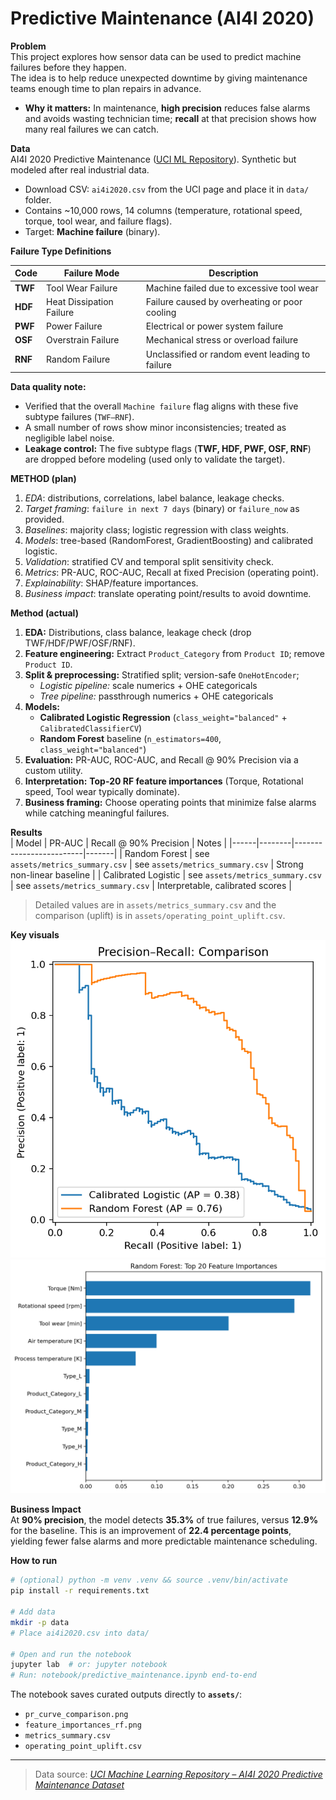 # Predictive Maintenance (AI4I 2020)

**Problem**  
This project explores how sensor data can be used to predict machine failures before they happen.  
The idea is to help reduce unexpected downtime by giving maintenance teams enough time to plan repairs in advance.
- **Why it matters:** In maintenance, **high precision** reduces false alarms and avoids wasting technician time; **recall** at that precision shows how many real failures we can catch.

**Data**  
AI4I 2020 Predictive Maintenance ([UCI ML Repository](https://archive.ics.uci.edu/ml/datasets/AI4I+2020+Predictive+Maintenance+Dataset)). Synthetic but modeled after real industrial data.
- Download CSV: `ai4i2020.csv` from the UCI page and place it in `data/` folder.
- Contains ~10,000 rows, 14 columns (temperature, rotational speed, torque, tool wear, and failure flags).
- Target: **Machine failure** (binary).

**Failure Type Definitions**

| Code | Failure Mode | Description |
|------|---------------|--------------|
| **TWF** | Tool Wear Failure | Machine failed due to excessive tool wear |
| **HDF** | Heat Dissipation Failure | Failure caused by overheating or poor cooling |
| **PWF** | Power Failure | Electrical or power system failure |
| **OSF** | Overstrain Failure | Mechanical stress or overload failure |
| **RNF** | Random Failure | Unclassified or random event leading to failure |

**Data quality note:**  
- Verified that the overall `Machine failure` flag aligns with these five subtype failures (`TWF–RNF`).  
- A small number of rows show minor inconsistencies; treated as negligible label noise.
- **Leakage control:** The five subtype flags (**TWF, HDF, PWF, OSF, RNF**) are dropped before modeling (used only to validate the target).

**METHOD (plan)**  
1. *EDA*: distributions, correlations, label balance, leakage checks.  
2. *Target framing*: `failure in next 7 days` (binary) or `failure_now` as provided.  
3. *Baselines*: majority class; logistic regression with class weights.  
4. *Models*: tree-based (RandomForest, GradientBoosting) and calibrated logistic.  
5. *Validation*: stratified CV and temporal split sensitivity check.  
6. *Metrics*: PR-AUC, ROC-AUC, Recall at fixed Precision (operating point).  
7. *Explainability*: SHAP/feature importances.  
8. *Business impact*: translate operating point/results to avoid downtime.

**Method (actual)**  
1. **EDA:** Distributions, class balance, leakage check (drop TWF/HDF/PWF/OSF/RNF).  
2. **Feature engineering:** Extract `Product_Category` from `Product ID`; remove `Product ID`.  
3. **Split & preprocessing:** Stratified split; version-safe `OneHotEncoder`;  
   - *Logistic pipeline:* scale numerics + OHE categoricals  
   - *Tree pipeline:* passthrough numerics + OHE categoricals  
4. **Models:**  
   - **Calibrated Logistic Regression** (`class_weight="balanced"` + `CalibratedClassifierCV`)  
   - **Random Forest** baseline (`n_estimators=400`, `class_weight="balanced"`)  
5. **Evaluation:** PR-AUC, ROC-AUC, and Recall @ 90% Precision via a custom utility.  
6. **Interpretation:** **Top-20 RF feature importances** (Torque, Rotational speed, Tool wear typically dominate).  
7. **Business framing:** Choose operating points that minimize false alarms while catching meaningful failures.


**Results**  
| Model | PR-AUC | Recall @ 90% Precision | Notes |
|------|--------|-------------------------|-------|
| Random Forest | see `assets/metrics_summary.csv` | see `assets/metrics_summary.csv` | Strong non-linear baseline |
| Calibrated Logistic | see `assets/metrics_summary.csv` | see `assets/metrics_summary.csv` | Interpretable, calibrated scores |
> Detailed values are in `assets/metrics_summary.csv` and the comparison (uplift) is in `assets/operating_point_uplift.csv`.


**Key visuals**  
![PR Curve (Comparison)](assets/pr_curve_comparison.png)  
![RF Feature Importances](assets/feature_importances_rf.png)

**Business Impact**  
At **90% precision**, the model detects **35.3%** of true failures, versus **12.9%** for the baseline. This is an improvement of **22.4 percentage points**, yielding fewer false alarms and more predictable maintenance scheduling.


**How to run**  
```bash
# (optional) python -m venv .venv && source .venv/bin/activate
pip install -r requirements.txt

# Add data
mkdir -p data
# Place ai4i2020.csv into data/

# Open and run the notebook
jupyter lab  # or: jupyter notebook
# Run: notebook/predictive_maintenance.ipynb end-to-end
```

The notebook saves curated outputs directly to **`assets/`**:
- `pr_curve_comparison.png`
- `feature_importances_rf.png`
- `metrics_summary.csv`
- `operating_point_uplift.csv`

---

> Data source: *[UCI Machine Learning Repository – AI4I 2020 Predictive Maintenance Dataset](https://archive.ics.uci.edu/ml/datasets/AI4I+2020+Predictive+Maintenance+Dataset)*